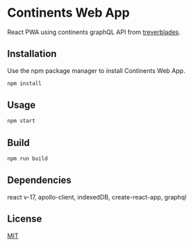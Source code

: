 # Continents Web App

React PWA using continents graphQL API from [treverblades](https://github.com/trevorblades).

## Installation

Use the npm package manager to install Continents Web App.

```bash
npm install
```

## Usage

```bash
npm start
```
## Build

```bash
npm run build
```

## Dependencies
react v-17,
apollo-client,
indexedDB,
create-react-app,
graphql


## License
[MIT](https://choosealicense.com/licenses/mit/)
